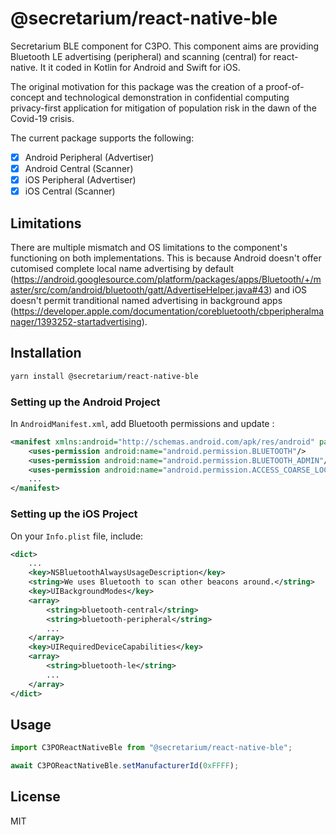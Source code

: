 # @secretarium/react-native-ble

Secretarium BLE component for C3PO.
This component aims are providing Bluetooth LE advertising (peripheral) and scanning (central) for react-native. It it coded in Kotlin for Android and Swift for iOS.

The original motivation for this package was the creation of a proof-of-concept and technological demonstration in confidential computing privacy-first application for mitigation of population risk in the dawn of the Covid-19 crisis.

The current package supports the following:

- [x] Android Peripheral (Advertiser)
- [x] Android Central (Scanner)
- [x] iOS Peripheral (Advertiser)
- [x] iOS Central (Scanner)

## Limitations

There are multiple mismatch and OS limitations to the component's functioning on both implementations. This is because Android doesn't offer cutomised complete local name advertising by default (https://android.googlesource.com/platform/packages/apps/Bluetooth/+/master/src/com/android/bluetooth/gatt/AdvertiseHelper.java#43) and iOS doesn't permit tranditional named advertising in background apps (https://developer.apple.com/documentation/corebluetooth/cbperipheralmanager/1393252-startadvertising).


## Installation

```sh
yarn install @secretarium/react-native-ble
```

### Setting up the Android Project

In `AndroidManifest.xml`, add Bluetooth permissions and update <uses-sdk/>:
```xml
<manifest xmlns:android="http://schemas.android.com/apk/res/android" package="...">
    <uses-permission android:name="android.permission.BLUETOOTH"/>
    <uses-permission android:name="android.permission.BLUETOOTH_ADMIN"/>
    <uses-permission android:name="android.permission.ACCESS_COARSE_LOCATION"/>
    ...
</manifest>

```

### Setting up the iOS Project

On your `Info.plist` file, include: 
```xml
<dict>
    ...
    <key>NSBluetoothAlwaysUsageDescription</key>
    <string>We uses Bluetooth to scan other beacons around.</string>
    <key>UIBackgroundModes</key>
    <array>
        <string>bluetooth-central</string>
        <string>bluetooth-peripheral</string>
        ...
    </array>
    <key>UIRequiredDeviceCapabilities</key>
    <array>
        <string>bluetooth-le</string>
        ...
    </array>
</dict>
```

## Usage

```js
import C3POReactNativeBle from "@secretarium/react-native-ble";

await C3POReactNativeBle.setManufacturerId(0xFFFF);
```

## License

MIT

